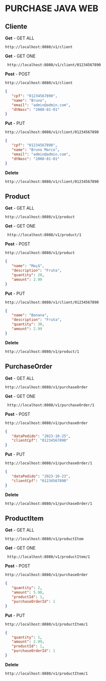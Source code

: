 # PURCHASE JAVA WEB
## Cliente
**Get** - GET ALL

    http://localhost:8080/v1/client
**Get** - GET ONE

     http://localhost:8080/v1/client/01234567890
**Post** - POST

    http://localhost:8080/v1/client
 ```json
{
    "cpf": "01234567890",
    "name": "Bruno",
    "email": "admin@admin.com",
    "dtNasc": "2000-01-01"
}
```
**Put** - PUT

    http://localhost:8080/v1/client/01234567890
 ```json
{
    "cpf": "01234567890",
    "name": "Bruno Marco",
    "email": "admin@admin.com",
    "dtNasc": "2000-01-01"
}
```
**Delete**

    http://localhost:8080/v1/client/01234567890
## Product
**Get** - GET ALL

    http://localhost:8080/v1/product
**Get** - GET ONE

     http://localhost:8080/v1/product/1
**Post** - POST

    http://localhost:8080/v1/product
 ```json
{
    "name": "Maçã",
    "description": "Fruta",
    "quantity": 20,
    "amount": 2.99
}
```
**Put** - PUT

    http://localhost:8080/v1/client/01234567890
 ```json
{
    "name": "Banana",
    "description": "Fruta",
    "quantity": 30,
    "amount": 2.99
}
```
**Delete**

    http://localhost:8080/v1/product/1
## PurchaseOrder
**Get** - GET ALL

    http://localhost:8080/v1/purchaseOrder
**Get** - GET ONE

     http://localhost:8080/v1/purchaseOrder/1
**Post** - POST

    http://localhost:8080/v1/purchaseOrder
 ```json
{
    "dataPedido": "2023-10-25",
    "clientCpf": "01234567890"
}
```
**Put** - PUT

    http://localhost:8080/v1/purchaseOrder/1
 ```json
{
    "dataPedido": "2023-10-23",
    "clientCpf": "01234567890"
}
```
**Delete**

    http://localhost:8080/v1/purchaseOrder/1
   ## ProductItem
   **Get** - GET ALL

    http://localhost:8080/v1/productItem
**Get** - GET ONE

     http://localhost:8080/v1/productItem/1
**Post** - POST

    http://localhost:8080/v1/purchaseOrder
 ```json
{
    "quantity": 2,
    "amount": 5.98,
    "productId": 1,
    "purchaseOrderId": 1
}
```
**Put** - PUT

    http://localhost:8080/v1/productItem/1
 ```json
{
    "quantity": 1,
    "amount": 2.99,
    "productId": 1,
    "purchaseOrderId": 1
}
```
**Delete**

    http://localhost:8080/v1/productItem/1
